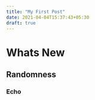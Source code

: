```yaml
---
title: "My First Post"
date: 2021-04-04T15:37:43+05:30
draft: true
---
```


# Whats New 

## Randomness 

### Echo

